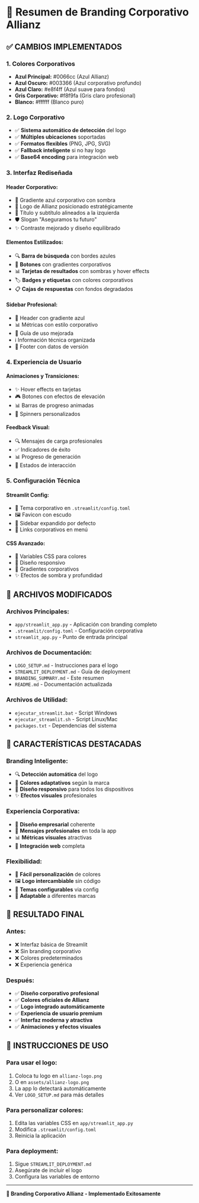 # 🎨 Resumen de Branding Corporativo Allianz

## ✅ **CAMBIOS IMPLEMENTADOS**

### 1. **Colores Corporativos**
- **Azul Principal:** #0066cc (Azul Allianz)
- **Azul Oscuro:** #003366 (Azul corporativo profundo)
- **Azul Claro:** #e8f4ff (Azul suave para fondos)
- **Gris Corporativo:** #f8f9fa (Gris claro profesional)
- **Blanco:** #ffffff (Blanco puro)

### 2. **Logo Corporativo**
- ✅ **Sistema automático de detección** del logo
- ✅ **Múltiples ubicaciones** soportadas
- ✅ **Formatos flexibles** (PNG, JPG, SVG)
- ✅ **Fallback inteligente** si no hay logo
- ✅ **Base64 encoding** para integración web

### 3. **Interfaz Rediseñada**

#### **Header Corporativo:**
- 🎨 Gradiente azul corporativo con sombra
- 🏢 Logo de Allianz posicionado estratégicamente
- 📝 Título y subtítulo alineados a la izquierda
- 🛡️ Slogan "Aseguramos tu futuro"
- ✨ Contraste mejorado y diseño equilibrado

#### **Elementos Estilizados:**
- 🔍 **Barra de búsqueda** con bordes azules
- 🎯 **Botones** con gradientes corporativos
- 📊 **Tarjetas de resultados** con sombras y hover effects
- 🏷️ **Badges y etiquetas** con colores corporativos
- 📋 **Cajas de respuestas** con fondos degradados

#### **Sidebar Profesional:**
- 🎯 Header con gradiente azul
- 📊 Métricas con estilo corporativo
- 📖 Guía de uso mejorada
- ℹ️ Información técnica organizada
- 🔢 Footer con datos de versión

### 4. **Experiencia de Usuario**

#### **Animaciones y Transiciones:**
- ✨ Hover effects en tarjetas
- 🎮 Botones con efectos de elevación
- 📊 Barras de progreso animadas
- 🔄 Spinners personalizados

#### **Feedback Visual:**
- 🔍 Mensajes de carga profesionales
- ✅ Indicadores de éxito
- 📊 Progreso de generación
- 🎯 Estados de interacción

### 5. **Configuración Técnica**

#### **Streamlit Config:**
- 🎨 Tema corporativo en `.streamlit/config.toml`
- 🖼️ Favicon con escudo
- 📱 Sidebar expandido por defecto
- 🔗 Links corporativos en menú

#### **CSS Avanzado:**
- 🎨 Variables CSS para colores
- 📱 Diseño responsivo
- 🎯 Gradientes corporativos
- ✨ Efectos de sombra y profundidad

## 📁 **ARCHIVOS MODIFICADOS**

### **Archivos Principales:**
- `app/streamlit_app.py` - Aplicación con branding completo
- `.streamlit/config.toml` - Configuración corporativa
- `streamlit_app.py` - Punto de entrada principal

### **Archivos de Documentación:**
- `LOGO_SETUP.md` - Instrucciones para el logo
- `STREAMLIT_DEPLOYMENT.md` - Guía de deployment
- `BRANDING_SUMMARY.md` - Este resumen
- `README.md` - Documentación actualizada

### **Archivos de Utilidad:**
- `ejecutar_streamlit.bat` - Script Windows
- `ejecutar_streamlit.sh` - Script Linux/Mac
- `packages.txt` - Dependencias del sistema

## 🎯 **CARACTERÍSTICAS DESTACADAS**

### **Branding Inteligente:**
- 🔍 **Detección automática** del logo
- 🎨 **Colores adaptativos** según la marca
- 📱 **Diseño responsivo** para todos los dispositivos
- ✨ **Efectos visuales** profesionales

### **Experiencia Corporativa:**
- 🏢 **Diseño empresarial** coherente
- 🎯 **Mensajes profesionales** en toda la app
- 📊 **Métricas visuales** atractivas
- 🔗 **Integración web** completa

### **Flexibilidad:**
- 🔄 **Fácil personalización** de colores
- 🖼️ **Logo intercambiable** sin código
- 🎨 **Temas configurables** via config
- 📱 **Adaptable** a diferentes marcas

## 🚀 **RESULTADO FINAL**

### **Antes:**
- ❌ Interfaz básica de Streamlit
- ❌ Sin branding corporativo
- ❌ Colores predeterminados
- ❌ Experiencia genérica

### **Después:**
- ✅ **Diseño corporativo profesional**
- ✅ **Colores oficiales de Allianz**
- ✅ **Logo integrado automáticamente**
- ✅ **Experiencia de usuario premium**
- ✅ **Interfaz moderna y atractiva**
- ✅ **Animaciones y efectos visuales**

## 📖 **INSTRUCCIONES DE USO**

### **Para usar el logo:**
1. Coloca tu logo en `allianz-logo.png`
2. O en `assets/allianz-logo.png`
3. La app lo detectará automáticamente
4. Ver `LOGO_SETUP.md` para más detalles

### **Para personalizar colores:**
1. Edita las variables CSS en `app/streamlit_app.py`
2. Modifica `.streamlit/config.toml`
3. Reinicia la aplicación

### **Para deployment:**
1. Sigue `STREAMLIT_DEPLOYMENT.md`
2. Asegúrate de incluir el logo
3. Configura las variables de entorno

---

**🎨 Branding Corporativo Allianz - Implementado Exitosamente** 